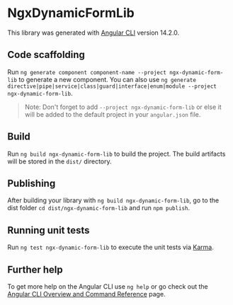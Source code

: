 # NgxDynamicFormLib

This library was generated with [Angular CLI](https://github.com/angular/angular-cli) version 14.2.0.

## Code scaffolding

Run `ng generate component component-name --project ngx-dynamic-form-lib` to generate a new component. You can also use `ng generate directive|pipe|service|class|guard|interface|enum|module --project ngx-dynamic-form-lib`.
> Note: Don't forget to add `--project ngx-dynamic-form-lib` or else it will be added to the default project in your `angular.json` file. 

## Build

Run `ng build ngx-dynamic-form-lib` to build the project. The build artifacts will be stored in the `dist/` directory.

## Publishing

After building your library with `ng build ngx-dynamic-form-lib`, go to the dist folder `cd dist/ngx-dynamic-form-lib` and run `npm publish`.

## Running unit tests

Run `ng test ngx-dynamic-form-lib` to execute the unit tests via [Karma](https://karma-runner.github.io).

## Further help

To get more help on the Angular CLI use `ng help` or go check out the [Angular CLI Overview and Command Reference](https://angular.io/cli) page.
